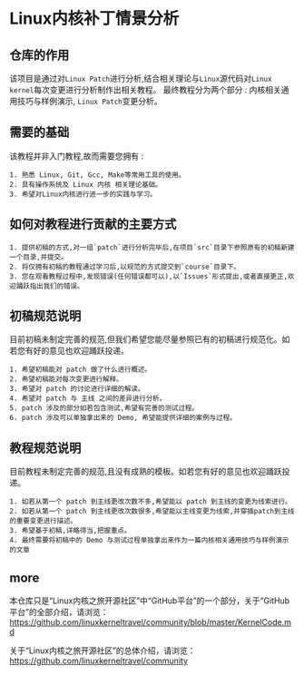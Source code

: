 # Linux内核补丁情景分析

## 仓库的作用

该项目是通过对`Linux Patch`进行分析,结合相关理论与`Linux`源代码对`Linux kernel`每次变更进行分析制作出相关教程。
最终教程分为两个部分 : 内核相关通用技巧与样例演示, `Linux Patch`变更分析。

## 需要的基础

该教程并非入门教程,故而需要您拥有 :
```
1. 熟悉 Linux, Git, Gcc, Make等常用工具的使用。
2. 具有操作系统及 Linux 内核 相关理论基础。
3. 希望对Linux内核进行进一步的实践与学习。
```

## 如何对教程进行贡献的主要方式
```
1. 提供初稿的方式,对一组`patch`进行分析完毕后,在项目`src`目录下参照原有的初稿新建一个目录,并提交。
2. 将仅拥有初稿的教程通过学习后,以规范的方式提交到`course`目录下。
3. 您在观看教程过程中,发现错误(任何错误都可以),以`Issues`形式提出,或者直接更正,欢迎踊跃指出我们的错误。
```

## 初稿规范说明
目前初稿未制定完善的规范,但我们希望您能尽量参照已有的初稿进行规范化。如若您有好的意见也欢迎踊跃投递。
```
1. 希望初稿能对 patch 做了什么进行概述。
2. 希望初稿能对每次变更进行解释。
3. 希望对 patch 的讨论进行详细的解读。
4. 希望对 patch 与 主线 之间的差异进行分析。
5. patch 涉及的部分如若包含测试,希望有完善的测试过程。
6. patch 涉及可以单独拿出来的 Demo, 希望能提供详细的案例与过程。
```

## 教程规范说明
目前教程未制定完善的规范,且没有成熟的模板。如若您有好的意见也欢迎踊跃投递。
```
1. 如若从第一个 patch 到主线更改次数不多,希望能以 patch 到主线的变更为线索进行。
2. 如若从第一个 patch 到主线更改次数很多,希望能以主线变更为线索,并穿插patch到主线的重要变更进行描述。
3. 希望基于初稿,详略得当,把握重点。
4. 最终需要将初稿中的 Demo 与测试过程单独拿出来作为一篇内核相关通用技巧与样例演示的文章
```

## more

本仓库只是“Linux内核之旅开源社区”中“GitHub平台”的一个部分，关于“GitHub平台”的全部介绍，请浏览：
https://github.com/linuxkerneltravel/community/blob/master/KernelCode.md

关于“Linux内核之旅开源社区”的总体介绍，请浏览：
https://github.com/linuxkerneltravel/community

